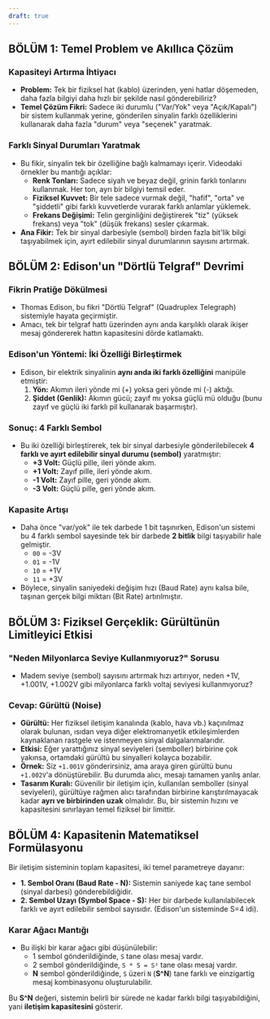 ```yaml
---
draft: true
---
```


## BÖLÜM 1: Temel Problem ve Akıllıca Çözüm

### Kapasiteyi Artırma İhtiyacı
*   **Problem:** Tek bir fiziksel hat (kablo) üzerinden, yeni hatlar döşemeden, daha fazla bilgiyi daha hızlı bir şekilde nasıl gönderebiliriz?
*   **Temel Çözüm Fikri:** Sadece iki durumlu ("Var/Yok" veya "Açık/Kapalı") bir sistem kullanmak yerine, gönderilen sinyalin farklı özelliklerini kullanarak daha fazla "durum" veya "seçenek" yaratmak.

### Farklı Sinyal Durumları Yaratmak
*   Bu fikir, sinyalin tek bir özelliğine bağlı kalmamayı içerir. Videodaki örnekler bu mantığı açıklar:
    *   **Renk Tonları:** Sadece siyah ve beyaz değil, grinin farklı tonlarını kullanmak. Her ton, ayrı bir bilgiyi temsil eder.
    *   **Fiziksel Kuvvet:** Bir tele sadece vurmak değil, "hafif", "orta" ve "şiddetli" gibi farklı kuvvetlerde vurarak farklı anlamlar yüklemek.
    *   **Frekans Değişimi:** Telin gerginliğini değiştirerek "tiz" (yüksek frekans) veya "tok" (düşük frekans) sesler çıkarmak.
*   **Ana Fikir:** Tek bir sinyal darbesiyle (sembol) birden fazla bit'lik bilgi taşıyabilmek için, ayırt edilebilir sinyal durumlarının sayısını artırmak.

## BÖLÜM 2: Edison'un "Dörtlü Telgraf" Devrimi

### Fikrin Pratiğe Dökülmesi
*   Thomas Edison, bu fikri "Dörtlü Telgraf" (Quadruplex Telegraph) sistemiyle hayata geçirmiştir.
*   Amacı, tek bir telgraf hattı üzerinden aynı anda karşılıklı olarak ikişer mesaj göndererek hattın kapasitesini dörde katlamaktı.

### Edison'un Yöntemi: İki Özelliği Birleştirmek
*   Edison, bir elektrik sinyalinin **aynı anda iki farklı özelliğini** manipüle etmiştir:
    1.  **Yön:** Akımın ileri yönde mi (+) yoksa geri yönde mi (-) aktığı.
    2.  **Şiddet (Genlik):** Akımın gücü; zayıf mı yoksa güçlü mü olduğu (bunu zayıf ve güçlü iki farklı pil kullanarak başarmıştır).

### Sonuç: 4 Farklı Sembol
*   Bu iki özelliği birleştirerek, tek bir sinyal darbesiyle gönderilebilecek **4 farklı ve ayırt edilebilir sinyal durumu (sembol)** yaratmıştır:
    *   **+3 Volt:** Güçlü pille, ileri yönde akım.
    *   **+1 Volt:** Zayıf pille, ileri yönde akım.
    *   **-1 Volt:** Zayıf pille, geri yönde akım.
    *   **-3 Volt:** Güçlü pille, geri yönde akım.

### Kapasite Artışı
*   Daha önce "var/yok" ile tek darbede 1 bit taşınırken, Edison'un sistemi bu 4 farklı sembol sayesinde tek bir darbede **2 bitlik** bilgi taşıyabilir hale gelmiştir.
    *   `00` = -3V
    *   `01` = -1V
    *   `10` = +1V
    *   `11` = +3V
*   Böylece, sinyalin saniyedeki değişim hızı (Baud Rate) aynı kalsa bile, taşınan gerçek bilgi miktarı (Bit Rate) artırılmıştır.

## BÖLÜM 3: Fiziksel Gerçeklik: Gürültünün Limitleyici Etkisi

### "Neden Milyonlarca Seviye Kullanmıyoruz?" Sorusu
*   Madem seviye (sembol) sayısını artırmak hızı artırıyor, neden +1V, +1.001V, +1.002V gibi milyonlarca farklı voltaj seviyesi kullanmıyoruz?

### Cevap: Gürültü (Noise)
*   **Gürültü:** Her fiziksel iletişim kanalında (kablo, hava vb.) kaçınılmaz olarak bulunan, ısıdan veya diğer elektromanyetik etkileşimlerden kaynaklanan rastgele ve istenmeyen sinyal dalgalanmalarıdır.
*   **Etkisi:** Eğer yarattığınız sinyal seviyeleri (semboller) birbirine çok yakınsa, ortamdaki gürültü bu sinyalleri kolayca bozabilir.
*   **Örnek:** Siz `+1.001V` gönderirsiniz, ama araya giren gürültü bunu `+1.002V`'a dönüştürebilir. Bu durumda alıcı, mesajı tamamen yanlış anlar.
*   **Tasarım Kuralı:** Güvenilir bir iletişim için, kullanılan semboller (sinyal seviyeleri), gürültüye rağmen alıcı tarafından birbirine karıştırılmayacak kadar **ayrı ve birbirinden uzak** olmalıdır. Bu, bir sistemin hızını ve kapasitesini sınırlayan temel fiziksel bir limittir.

## BÖLÜM 4: Kapasitenin Matematiksel Formülasyonu

Bir iletişim sisteminin toplam kapasitesi, iki temel parametreye dayanır:

*   **1. Sembol Oranı (Baud Rate - N):** Sistemin saniyede kaç tane sembol (sinyal darbesi) gönderebildiğidir.
*   **2. Sembol Uzayı (Symbol Space - S):** Her bir darbede kullanılabilecek farklı ve ayırt edilebilir sembol sayısıdır. (Edison'un sisteminde S=4 idi).

### Karar Ağacı Mantığı
*   Bu ilişki bir karar ağacı gibi düşünülebilir:
    *   1 sembol gönderildiğinde, `S` tane olası mesaj vardır.
    *   2 sembol gönderildiğinde, `S * S = S²` tane olası mesaj vardır.
    *   **N** sembol gönderildiğinde, `S` üzeri `N` (**S^N**) tane farklı ve einzigartig mesaj kombinasyonu oluşturulabilir.

Bu **S^N** değeri, sistemin belirli bir sürede ne kadar farklı bilgi taşıyabildiğini, yani **iletişim kapasitesini** gösterir.